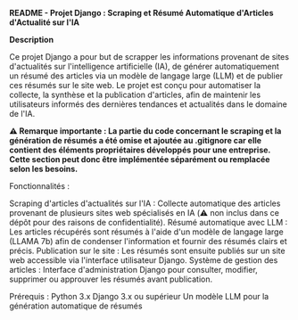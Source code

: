 **README - Projet Django : Scraping et Résumé Automatique d'Articles d'Actualité sur l'IA**

**Description**

Ce projet Django a pour but de scrapper les informations provenant de sites d'actualités sur l'intelligence artificielle (IA), de générer automatiquement un résumé des articles via un modèle de langage large (LLM) et de publier ces résumés sur le site web. Le projet est conçu pour automatiser la collecte, la synthèse et la publication d'articles, afin de maintenir les utilisateurs informés des dernières tendances et actualités dans le domaine de l'IA.

**⚠️ Remarque importante : La partie du code concernant le scraping et la génération de résumés a été omise et ajoutée au .gitignore car elle contient des éléments propriétaires développés pour une entreprise. Cette section peut donc être implémentée séparément ou remplacée selon les besoins.**


Fonctionnalités :

Scraping d'articles d'actualités sur l'IA : Collecte automatique des articles provenant de plusieurs sites web spécialisés en IA (⚠️ non inclus dans ce dépôt pour des raisons de confidentialité).
Résumé automatique avec LLM : Les articles récupérés sont résumés à l'aide d'un modèle de langage large (LLAMA 7b) afin de condenser l'information et fournir des résumés clairs et précis.
Publication sur le site : Les résumés sont ensuite publiés sur un site web accessible via l'interface utilisateur Django.
Système de gestion des articles : Interface d'administration Django pour consulter, modifier, supprimer ou approuver les résumés avant publication.

Prérequis :
Python 3.x
Django 3.x ou supérieur
Un modèle LLM pour la génération automatique de résumés
